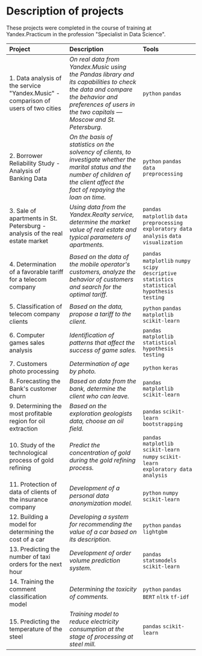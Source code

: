 # Description of projects

These projects were completed in the course of training at Yandex.Practicum in the profession "Specialist in Data Science".

| Project | Description | Tools |
| :--------------------- | :--------------------- | :--------------------- |
| 1. Data analysis of the service "Yandex.Music" - comparison of users of two cities | _On real data from Yandex.Music using the Pandas library and its capabilities to check the data and compare the behavior and preferences of users in the two capitals — Moscow and St. Petersburg._| `python` `pandas` |
| 2. Borrower Reliability Study - Analysis of Banking Data | _On the basis of statistics on the solvency of clients, to investigate whether the marital status and the number of children of the client affect the fact of repaying the loan on time._| `python` `pandas` `data preprocessing` |
| 3. Sale of apartments in St. Petersburg - analysis of the real estate market | _Using data from the Yandex.Realty service, determine the market value of real estate and typical parameters of apartments._| `pandas` `matplotlib` `data preprocessing` `exploratory data analysis` `data visualization` |
| 4. Determination of a favorable tariff for a telecom company | _Based on the data of the mobile operator's customers, analyze the behavior of customers and search for the optimal tariff._| `pandas` `matplotlib` `numpy` `scipy` `descriptive statistics` `statistical hypothesis testing`|
| 5. Classification of telecom company clients | _Based on the data, propose a tariff to the client._| `python` `pandas` `matplotlib` `scikit-learn`|
| 6. Computer games sales analysis | _Identification of patterns that affect the success of game sales._| `pandas` `matplotlib` `statistical hypothesis testing`|
| 7. Customers photo processing | _Determination of age by photo._| `python` `keras`|
| 8. Forecasting the Bank's customer churn | _Based on data from the bank, determine the client who can leave._| `pandas` `matplotlib` `scikit-learn`|
| 9. Determining the most profitable region for oil extraction | _Based on the exploration geologists data, choose an oil field._| `pandas` `scikit-learn` `bootstrapping`|
| 10. Study of the technological process of gold refining | _Predict the concentration of gold during the gold refining process._| `pandas` `matplotlib` `scikit-learn` `numpy` `scikit-learn` `exploratory data analysis`|
| 11. Protection of data of clients of the insurance company | _Development of a personal data anonymization model._| `python` `numpy` `scikit-learn`|
| 12. Building a model for determining the cost of a car | _Developing a system for recommending the value of a car based on its description._| `python` `pandas` `lightgbm`|
| 13. Predicting the number of taxi orders for the next hour | _Development of order volume prediction system._| `pandas` `statsmodels` `scikit-learn` |
| 14. Training the comment classification model | _Determining the toxicity of comments._| `python` `pandas` `BERT` `nltk` `tf-idf`|
| 15. Predicting the temperature of the steel | _Training model to reduce electricity consumption at the stage of processing at steel mill._| `pandas` `scikit-learn`|

